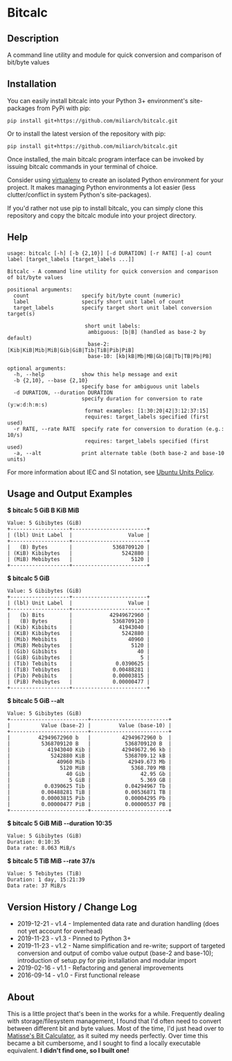 # Bitcalc

## Description
A command line utility and module for quick conversion and comparison of bit/byte values

## Installation
You can easily install bitcalc into your Python 3+ environment's site-packages from PyPi with pip:
```
pip install git+https://github.com/miliarch/bitcalc.git
```

Or to install the latest version of the repository with pip:
```
pip install git+https://github.com/miliarch/bitcalc.git
```

Once installed, the main bitcalc program interface can be invoked by issuing bitcalc commands in your terminal of choice.

Consider using [virtualenv](https://virtualenv.pypa.io/en/stable/) to create an isolated Python environment for your project. It makes managing Python environments a lot easier (less clutter/conflict in system Python's site-packages).

If you'd rather not use pip to install bitcalc, you can simply clone this repository and copy the bitcalc module into your project directory.

## Help
```
usage: bitcalc [-h] [-b {2,10}] [-d DURATION] [-r RATE] [-a] count label [target_labels [target_labels ...]]

Bitcalc - A command line utility for quick conversion and comparison of bit/byte values

positional arguments:
  count                 specify bit/byte count (numeric)
  label                 specify short unit label of count
  target_labels         specify target short unit label conversion target(s)

                         short unit labels:
                          ambiguous: [b|B] (handled as base-2 by default)
                          base-2: [Kib|KiB|Mib|MiB|Gib|GiB|Tib|TiB|Pib|PiB]
                          base-10: [kb|kB|Mb|MB|Gb|GB|Tb|TB|Pb|PB]

optional arguments:
  -h, --help            show this help message and exit
  -b {2,10}, --base {2,10}
                        specify base for ambiguous unit labels
  -d DURATION, --duration DURATION
                        specify duration for conversion to rate (y:w:d:h:m:s)
                         format examples: [1:30:20|42|3:12:37:15]
                         requires: target_labels specified (first used)
  -r RATE, --rate RATE  specify rate for conversion to duration (e.g.: 10/s)
                         requires: target_labels specified (first used)
  -a, --alt             print alternate table (both base-2 and base-10 units)
```

For more information about IEC and SI notation, see [Ubuntu Units Policy](https://wiki.ubuntu.com/UnitsPolicy).

## Usage and Output Examples
**$ bitcalc 5 GiB B KiB MiB**
```
Value: 5 Gibibytes (GiB)
+-------------------+------------------------+
| (lbl) Unit Label  |                  Value |
+-------------------+------------------------+
|   (B) Bytes       |             5368709120 |
| (KiB) Kibibytes   |                5242880 |
| (MiB) Mebibytes   |                   5120 |
+-------------------+------------------------+
```

**$ bitcalc 5 GiB**
```
Value: 5 Gibibytes (GiB)
+-------------------+------------------------+
| (lbl) Unit Label  |                  Value |
+-------------------+------------------------+
|   (b) Bits        |            42949672960 |
|   (B) Bytes       |             5368709120 |
| (Kib) Kibibits    |               41943040 |
| (KiB) Kibibytes   |                5242880 |
| (Mib) Mebibits    |                  40960 |
| (MiB) Mebibytes   |                   5120 |
| (Gib) Gibibits    |                     40 |
| (GiB) Gibibytes   |                      5 |
| (Tib) Tebibits    |              0.0390625 |
| (TiB) Tebibytes   |             0.00488281 |
| (Pib) Pebibits    |             0.00003815 |
| (PiB) Pebibytes   |             0.00000477 |
+-------------------+------------------------+
```

**$ bitcalc 5 GiB --alt**
```
Value: 5 Gibibytes (GiB)
+-------------------------+-------------------------+
|          Value (base-2) |         Value (base-10) |
+-------------------------+-------------------------+
|         42949672960 b   |          42949672960 b  |
|          5368709120 B   |           5368709120 B  |
|            41943040 Kib |          42949672.96 kb |
|             5242880 KiB |           5368709.12 kB |
|               40960 Mib |            42949.673 Mb |
|                5120 MiB |             5368.709 MB |
|                  40 Gib |                42.95 Gb |
|                   5 GiB |                5.369 GB |
|           0.0390625 Tib |           0.04294967 Tb |
|          0.00488281 TiB |           0.00536871 TB |
|          0.00003815 Pib |           0.00004295 Pb |
|          0.00000477 PiB |           0.00000537 PB |
+-------------------------+-------------------------+
```

**$ bitcalc 5 GiB MiB --duration 10:35**
```
Value: 5 Gibibytes (GiB)
Duration: 0:10:35
Data rate: 8.063 MiB/s
```

**$ bitcalc 5 TiB MiB --rate 37/s**
```
Value: 5 Tebibytes (TiB)
Duration: 1 day, 15:21:39
Data rate: 37 MiB/s
```

## Version History / Change Log

* 2019-12-21 - v1.4 - Implemented data rate and duration handling (does not yet account for overhead)
* 2019-11-23 - v1.3 - Pinned to Python 3+
* 2019-11-23 - v1.2 - Name simplification and re-write; support of targeted conversion and output of combo value output (base-2 and base-10); introduction of setup.py for pip installation and modular import
* 2019-02-16 - v1.1 - Refactoring and general improvements
* 2016-09-14 - v1.0 - First functional release

## About
This is a little project that's been in the works for a while. Frequently dealing with storage/filesystem management, I found that I'd often need to convert between different bit and byte values. Most of the time, I'd just head over to [Matisse's Bit Calculator](http://www.matisse.net/bitcalc/), as it suited my needs perfectly. Over time this became a bit cumbersome, and I sought to find a locally executable equivalent. **I didn't find one, so I built one!**